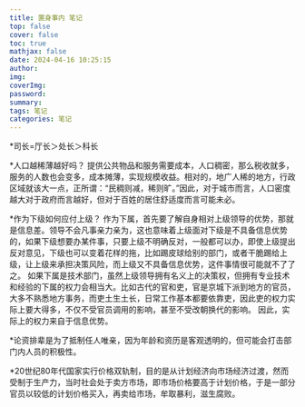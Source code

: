 ```yaml
---
title: 置身事内 笔记
top: false
cover: false
toc: true
mathjax: false
date: 2024-04-16 10:25:15
author:
img:
coverImg:
password:
summary:
tags: 笔记
categories: 笔记
---
```

*司长=厅长＞处长＞科长

*人口越稀薄越好吗？
提供公共物品和服务需要成本，人口稠密，那么税收就多，服务的人数也会变多，成本摊薄，实现规模收益。相对的，地广人稀的地方，行政区域就该大一点，正所谓：“民稠则减，稀则旷。”因此，对于城市而言，人口密度越大对于政府而言越好，但对于百姓的居住舒适度而言可能未必。

*作为下级如何应付上级？
作为下属，首先要了解自身相对上级领导的优势，那就是信息差。领导不会凡事亲力亲为，这也意味着上级面对下级是不具备信息优势的，如果下级想要办某件事，只要上级不明确反对，一般都可以办，即使上级提出反对意见，下级也可以变着花样的拖，比如踢皮球给别的部门，或者干脆踢给上级，让上级来承担决策风险，而上级又不具备信息优势，这件事情很可能就不了了之。
如果下属是技术部门，虽然上级领导拥有名义上的决策权，但拥有专业技术和经验的下属的权力会相当大。比如古代的官和吏，官是京城下派到地方的官员，大多不熟悉地方事务，而吏土生土长，日常工作基本都要依靠吏，因此吏的权力实际上要大得多，不仅不受官员调用的影响，甚至不受改朝换代的影响。
因此，实际上的权力来自于信息优势。

*论资排辈是为了抵制任人唯亲，因为年龄和资历是客观透明的，但可能会打击部门内人员的积极性。

*20世纪80年代国家实行价格双轨制，目的是从计划经济向市场经济过渡，然而受制于生产力，当时社会处于卖方市场，即市场价格要高于计划价格，于是一部分官员以较低的计划价格买入，再卖给市场，牟取暴利，滋生腐败。



